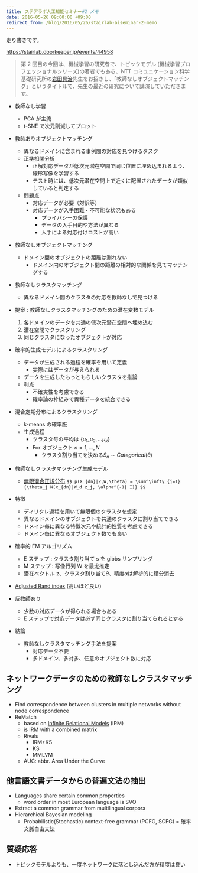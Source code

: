 ```yaml
---
title: ステアラボ人工知能セミナー#2 メモ
date: 2016-05-26 09:00:00 +09:00
redirect_from: /blog/2016/05/26/stairlab-aiseminar-2-memo
---
```


走り書きです。

<https://stairlab.doorkeeper.jp/events/44958>

> 第 2 回目の今回は、機械学習の研究者で、トピックモデル (機械学習プロフェッショナルシリーズ)の著者でもある、NTT コミュニケーション科学基礎研究所の[岩田具治](http://www.kecl.ntt.co.jp/as/members/iwata/index-j.html)先生をお招きし、「教師なしオブジェクトマッチング」というタイトルで、先生の最近の研究について講演していただきます。

- 教師なし学習

  - PCA が主流
  - t-SNE で次元削減してプロット

- 教師ありオブジェクトマッチング

  - 異なるドメインに含まれる事例間の対応を見つけるタスク
  - [正準相関分析](http://ibisforest.org/index.php?正準相関分析)
    - 正解対応データが低次元潜在空間で同じ位置に埋め込まれるよう、線形写像を学習する
    - テスト時には、低次元潜在空間上で近くに配置されたデータが類似していると判定する
  - 問題点
    - 対応データが必要（対訳等）
    - 対応データが入手困難・不可能な状況もある
      - プライバシーの保護
      - データの入手目的や方法が異なる
      - 人手による対応付けコストが高い

- 教師なしオブジェクトマッチング

  - ドメイン間のオブジェクトの距離は測れない
    - ドメイン内のオブジェクト間の距離の相対的な関係を見てマッチングする

- 教師なしクラスタマッチング

  - 異なるドメイン間のクラスタの対応を教師なしで見つける

- 提案 : 教師なしクラスタマッチングのための潜在変数モデル

  1.  各ドメインのデータを共通の低次元潜在空間へ埋め込む
  2.  潜在空間でクラスタリング
  3.  同じクラスタになったオブジェクトが対応

- 確率的生成モデルによるクラスタリング

  - データが生成される過程を確率を用いて定義
    - 実際にはデータが与えられる
  - データを生成したもっともらしいクラスタを推論
  - 利点
    - 不確実性を考慮できる
    - 確率論の枠組みで異種データを統合できる

- 混合定期分布によるクラスタリング

  - k-means の確率版
  - 生成過程
    - クラスタ毎の平均は $\{\mu_1, \mu_2, … \mu_k\}$
    - For オブジェクト $n = 1, …, N$
      - クラスタ割り当てを決める$S_n \sim Categorical(\theta)$

- 教師なしクラスタマッチング生成モデル

  - [無限混合正規分布](http://www.nejicolab.com/akip/?p=160)
    `$$ p(X_{dn}|Z,W,\theta) = \sum^\infty_{j=1}{\theta_j N(x_{dn}|W_d z_j, \alpha^{-1} I)} $$`

- 特徴
  - ディリクレ過程を用いて無限個のクラスタを想定
  - 異なるドメインのオブジェクトを共通のクラスタに割り当てできる
  - ドメイン毎に異なる特徴次元や統計的性質を考慮できる
  - ドメイン毎に異なるオブジェクト数でも良い
- 確率的 EM アルゴリズム
  - E ステップ : クラスタ割り当て s を gibbs サンプリング
  - M ステップ : 写像行列 W を最尤推定
  - 潜在ベクトル z、クラスタ割り当て$\theta$、精度$\alpha$は解析的に積分消去
- [Adjusted Rand index](http://y-uti.hatenablog.jp/entry/2014/01/19/133936) (高いほど良い)
- 反教師あり
  - 少数の対応データが得られる場合もある
  - E ステップで対応データは必ず同じクラスタに割り当てられるとする
- 結論
  - 教師なしクラスタマッチング手法を提案
    - 対応データ不要
    - 多ドメイン、多対多、任意のオブジェクト数に対応

## ネットワークデータのための教師なしクラスタマッチング

- Find correspondence between clusters in multiple networks without node correspondence
- ReMatch
  - based on [Infinite Relational Models](http://qiita.com/takuti/items/8faf0e686cfbe68c2dfa) (IRM)
  - is IRM with a combined matrix
  - Rivals
    - IRM+KS
    - KS
    - MMLVM
  - AUC: abbr. Area Under the Curve

## 他言語文書データからの普遍文法の抽出

- Languages share certain common properties
  - word order in most European language is SVO
- Extract a common grammar from multilingual corpora
- Hierarchical Bayesian modeling
  - Probabilistic(Stochastic) context-free grammar (PCFG, SCFG) = 確率文脈自由文法

## 質疑応答

- トピックモデルよりも、一度ネットワークに落とし込んだ方が精度は良い
